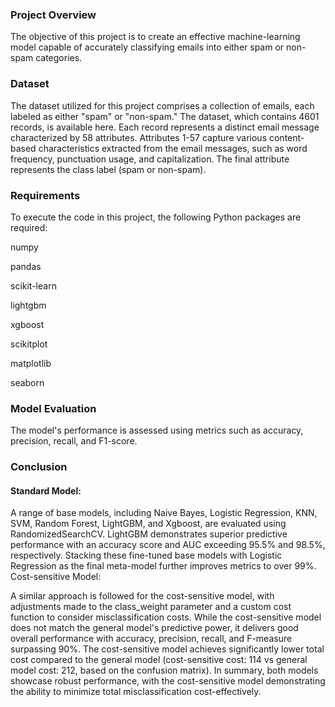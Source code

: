 ### Project Overview
The objective of this project is to create an effective machine-learning model capable of accurately classifying emails into either spam or non-spam categories.

### Dataset
The dataset utilized for this project comprises a collection of emails, each labeled as either "spam" or "non-spam." The dataset, which contains 4601 records, is available here. Each record represents a distinct email message characterized by 58 attributes. Attributes 1-57 capture various content-based characteristics extracted from the email messages, such as word frequency, punctuation usage, and capitalization. The final attribute represents the class label (spam or non-spam).

### Requirements
To execute the code in this project, the following Python packages are required:

numpy

pandas

scikit-learn

lightgbm

xgboost

scikitplot

matplotlib

seaborn

### Model Evaluation
The model's performance is assessed using metrics such as accuracy, precision, recall, and F1-score.

### Conclusion

#### Standard Model:

A range of base models, including Naive Bayes, Logistic Regression, KNN, SVM, Random Forest, LightGBM, and Xgboost, are evaluated using RandomizedSearchCV.
LightGBM demonstrates superior predictive performance with an accuracy score and AUC exceeding 95.5% and 98.5%, respectively.
Stacking these fine-tuned base models with Logistic Regression as the final meta-model further improves metrics to over 99%.
Cost-sensitive Model:

A similar approach is followed for the cost-sensitive model, with adjustments made to the class_weight parameter and a custom cost function to consider misclassification costs.
While the cost-sensitive model does not match the general model's predictive power, it delivers good overall performance with accuracy, precision, recall, and F-measure surpassing 90%.
The cost-sensitive model achieves significantly lower total cost compared to the general model (cost-sensitive cost: 114 vs general model cost: 212, based on the confusion matrix).
In summary, both models showcase robust performance, with the cost-sensitive model demonstrating the ability to minimize total misclassification cost-effectively.





